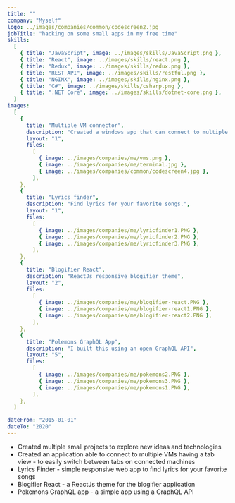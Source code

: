 ```yaml
---
title: ""
company: "Myself"
logo: ../images/companies/common/codescreen2.jpg
jobTitle: "hacking on some small apps in my free time"
skills:
  [
    { title: "JavaScript", image: ../images/skills/JavaScript.png },
    { title: "React", image: ../images/skills/react.png },
    { title: "Redux", image: ../images/skills/redux.png },
    { title: "REST API", image: ../images/skills/restful.png },
    { title: "NGINX", image: ../images/skills/nginx.png },
    { title: "C#", image: ../images/skills/csharp.png },
    { title: ".NET Core", image: ../images/skills/dotnet-core.png },
  ]
images:
  [
    {
      title: "Multiple VM connector",
      description: "Created a windows app that can connect to multiple virtual machines - have each in one tab.",
      layout: "1",
      files:
        [
          { image: ../images/companies/me/vms.png },
          { image: ../images/companies/me/terminal.jpg },
          { image: ../images/companies/common/codescreen4.jpg },
        ],
    },
    {
      title: "Lyrics finder",
      description: "Find lyrics for your favorite songs.",
      layout: "1",
      files:
        [
          { image: ../images/companies/me/lyricfinder1.PNG },
          { image: ../images/companies/me/lyricfinder2.PNG },
          { image: ../images/companies/me/lyricfinder3.PNG },
        ],
    },
    {
      title: "Blogifier React",
      description: "ReactJs responsive blogifier theme",
      layout: "2",
      files:
        [
          { image: ../images/companies/me/blogifier-react.PNG },
          { image: ../images/companies/me/blogifier-react1.PNG },
          { image: ../images/companies/me/blogifier-react2.PNG },
        ],
    },
    {
      title: "Polemons GraphQL App",
      description: "I built this using an open GraphQL API",
      layout: "5",
      files:
        [
          { image: ../images/companies/me/pokemons2.PNG },
          { image: ../images/companies/me/pokemons3.PNG },
          { image: ../images/companies/me/pokemons1.PNG },
        ],
    },
  ]

dateFrom: "2015-01-01"
dateTo: "2020"
---
```


- Created multiple small projects to explore new ideas and technologies
- Created an application able to connect to multiple VMs having a tab view - to easily switch between tabs on connected machines
- Lyrics Finder - simple responsive web app to find lyrics for your favorite songs
- Blogifier React - a ReactJs theme for the blogifier application
- Pokemons GraphQL app - a simple app using a GraphQL API
